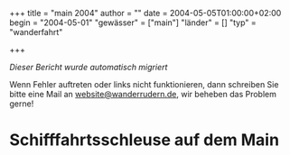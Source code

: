 +++
title = "main 2004"
author = ""
date = 2004-05-05T01:00:00+02:00
begin = "2004-05-01"
"gewässer" = ["main"]
"länder" = []
"typ" = "wanderfahrt"

+++


*Dieser Bericht wurde automatisch migriert*

Wenn Fehler auftreten oder links nicht funktionieren, dann schreiben Sie bitte eine Mail an website@wanderrudern.de, wir beheben das Problem gerne!



# Schifffahrtsschleuse auf dem Main


